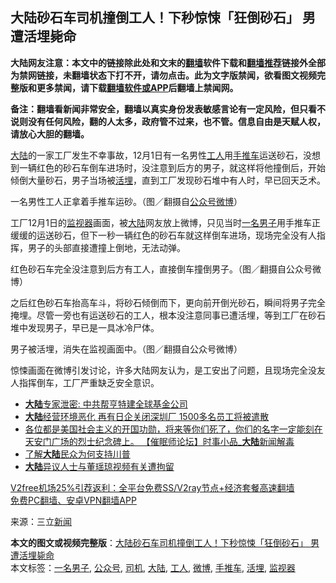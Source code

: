 <h2>大陆砂石车司机撞倒工人！下秒惊悚「狂倒砂石」 男遭活埋毙命</h2> <p class="notice"><b>大陆网友注意：本文中的链接除此处和文末的<a href="https://github.com/bannedbook/fanqiang" >翻墙</a>软件下载和<a href="https://github.com/killgcd/justmysocks/blob/master/README.md">翻墙推荐</a>链接外全部为禁网链接，未翻墙状态下打不开，请勿点击。此为文字版禁闻，欲看图文视频完整版和更多禁闻，请下载<a href="https://github.com/bannedbook/fanqiang">翻墙软件或APP</a>后翻墙上禁闻网。</p><p>备注：翻墙看新闻非常安全，翻墙以真实身份发表敏感言论有一定风险，但只看不说则没有任何风险，翻的人太多，政府管不过来，也不管。信息自由是天赋人权，请放心大胆的翻墙。</b></p>  <div class="entry"> <p><span class='wp_keywordlink_affiliate'><a href="https://www.bannedbook.org/" title="大陆" target="_blank">大陆</a></span>的一家工厂发生不幸事故，12月1日有一名男性<a href="https://www.bannedbook.org/bnews/tag/%E5%B7%A5%E4%BA%BA/" class="st_tag internal_tag" rel="tag" title="标签 工人 下的日志">工人</a>用<a href="https://www.bannedbook.org/bnews/tag/%E6%89%8B%E6%8E%A8%E8%BD%A6/" class="st_tag internal_tag" rel="tag" title="标签 手推车 下的日志">手推车</a>运送砂石，没想到一辆红色的砂石车倒车进场时，没注意到后方的男子，就这样将他撞倒后，开始倾倒大量砂石，男子当场被<a href="https://www.bannedbook.org/bnews/tag/%E6%B4%BB%E5%9F%8B/" class="st_tag internal_tag" rel="tag" title="标签 活埋 下的日志">活埋</a>，直到工厂发现砂石堆中有人时，早已回天乏术。</p> <p>一名男性工人正拿着手推车运砂。（图／翻摄自<a href="https://www.bannedbook.org/bnews/tag/%E5%85%AC%E4%BC%97%E5%8F%B7/" class="st_tag internal_tag" rel="tag" title="标签 公众号 下的日志">公众号</a><a href="https://www.bannedbook.org/bnews/tag/%e5%be%ae%e5%8d%9a/" class="st_tag internal_tag" rel="tag" title="标签 微博 下的日志">微博</a>）</p> <p>工厂12月1日的<a href="https://www.bannedbook.org/bnews/tag/%E7%9B%91%E8%A7%86%E5%99%A8/" class="st_tag internal_tag" rel="tag" title="标签 监视器 下的日志">监视器</a>画面，被<a href="https://www.bannedbook.org/bnews/tag/%e5%a4%a7%e9%99%86/" class="st_tag internal_tag" rel="tag" title="标签 大陆 下的日志">大陆</a>网友放上微博，只见当时<a href="https://www.bannedbook.org/bnews/tag/%E4%B8%80%E5%90%8D%E7%94%B7%E5%AD%90/" class="st_tag internal_tag" rel="tag" title="标签 一名男子 下的日志">一名男子</a>用手推车正缓缓的运送砂石，但下一秒一辆红色的砂石车就这样倒车进场，现场完全没有人指挥，男子的头部直接遭撞上倒地，无法动弹。</p> <p>红色砂石车完全没注意到后方有工人，直接倒车撞倒男子。（图／翻摄自公众号微博）</p>  <p>之后红色砂石车抬高车斗，将砂石倾倒而下，更向前开倒光砂石，瞬间将男子完全掩埋。尽管一旁也有运送砂石的工人，根本没注意同事已遭活埋，等到工厂在砂石堆中发现男子，早已是一具冰冷尸体。</p> <p>男子被活埋，消失在监视画面中。（图／翻摄自公众号微博）</p> <p>惊悚画面在微博引发讨论，许多大陆网友认为，是工安出了问题，且现场完全没友人指挥倒车，工厂严重缺乏安全意识。</p> <ul class='op-related-articles' title='相关阅读'> <li><a href='https://www.bannedbook.org/bnews/bannedvideo/20201207/1443489.html' target='_blank'><b>大陆</b>专家泄密: 中共帮亨特建全球基金公司</a></li> <li><a href='https://www.bannedbook.org/bnews/topimagenews/20201207/1443309.html' target='_blank'><b>大陆</b>经营环境恶化 再有日企关闭深圳厂 1500多名员工将被遣散</a></li> <li><a href='https://www.bannedbook.org/bnews/bannedvideo/20201206/1443154.html' target='_blank'>各位都是美国社会主义的开国功勋，将来等你们死了，你们的名字一定能刻在天安门广场的烈士纪念碑上。 【催眠师论坛】时事小品_<b>大陆</b>新闻解毒</a></li> <li><a href='https://www.bannedbook.org/bnews/comments/20201206/1443013.html' target='_blank'>了解<b>大陆</b>民众为何支持川普</a></li> <li><a href='https://www.bannedbook.org/bnews/cbnews/20201205/1442691.html' target='_blank'><b>大陆</b>异议人士与董瑶琼视频有关遭拘留</a></li> </ul> <p class="texttj"> <a href="https://www.bannedbook.org/forum23/topic22702.html" target="_blank">V2free机场25%引荐返利：全平台免费SS/V2ray节点+经济套餐高速翻墙</a><br/> <a href="https://github.com/bannedbook/fanqiang/wiki/%E7%A6%81%E9%97%BB%E7%BD%91%E5%AE%89%E5%8D%93%E7%BF%BB%E5%A2%99%E6%96%B0%E9%97%BBAPP" target="_blank">免费PC翻墙、安卓VPN翻墙APP</a></p><p> 来源：三立<span class='wp_keywordlink_affiliate'><a href="https://www.bannedbook.org/" title="新闻">新闻</a></span> </p> <a name='sharetosocial'></a>       <div><b>本文的图文或视频完整版</b>：<a href='https://www.bannedbook.org/bnews/cbnews/20201208/1443962.html'>大陆砂石车司机撞倒工人！下秒惊悚「狂倒砂石」 男遭活埋毙命</a></div>  </div><!--END ENTRY--> <div class="postfooter"> <div>本文标签：<a href="https://www.bannedbook.org/bnews/tag/%E4%B8%80%E5%90%8D%E7%94%B7%E5%AD%90/" rel="tag">一名男子</a>, <a href="https://www.bannedbook.org/bnews/tag/%E5%85%AC%E4%BC%97%E5%8F%B7/" rel="tag">公众号</a>, <a href="https://www.bannedbook.org/bnews/tag/%e5%8f%b8%e6%9c%ba/" rel="tag">司机</a>, <a href="https://www.bannedbook.org/bnews/tag/%e5%a4%a7%e9%99%86/" rel="tag">大陆</a>, <a href="https://www.bannedbook.org/bnews/tag/%E5%B7%A5%E4%BA%BA/" rel="tag">工人</a>, <a href="https://www.bannedbook.org/bnews/tag/%e5%be%ae%e5%8d%9a/" rel="tag">微博</a>, <a href="https://www.bannedbook.org/bnews/tag/%E6%89%8B%E6%8E%A8%E8%BD%A6/" rel="tag">手推车</a>, <a href="https://www.bannedbook.org/bnews/tag/%E6%B4%BB%E5%9F%8B/" rel="tag">活埋</a>, <a href="https://www.bannedbook.org/bnews/tag/%E7%9B%91%E8%A7%86%E5%99%A8/" rel="tag">监视器</a></div>  </div><!--END POSTFOOTER--> 
